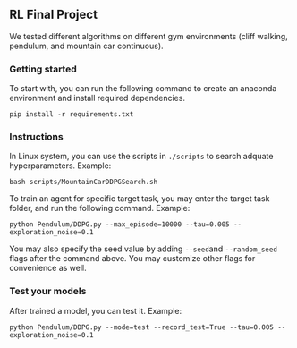 ## RL Final Project

We tested different algorithms on different gym environments (cliff walking, pendulum, and mountain car continuous).

### Getting started

To start with, you can run the following command to create an anaconda environment and install required dependencies.

```
pip install -r requirements.txt
```

### Instructions

In Linux system, you can use the scripts in `./scripts` to search adquate hyperparameters. Example:
```
bash scripts/MountainCarDDPGSearch.sh
```
To train an agent for specific target task, you may enter the target task folder, and run the following command. Example:

```
python Pendulum/DDPG.py --max_episode=10000 --tau=0.005 --exploration_noise=0.1
```

You may also specify the seed value by adding `--seed`and `--random_seed` flags after the command above. You may customize other flags for convenience as well.

### Test your models
After trained a model, you can test it. Example:
```
python Pendulum/DDPG.py --mode=test --record_test=True --tau=0.005 --exploration_noise=0.1
```
